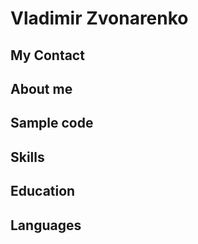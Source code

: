 # Vladimir Zvonarenko

## My Contact 

## About me

## Sample code

## Skills

## Education 

## Languages 
